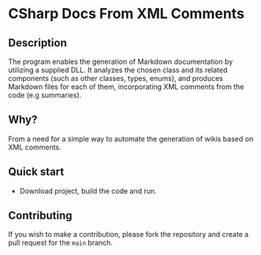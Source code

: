 #  CSharp Docs From XML Comments

## Description

The program enables the generation of Markdown documentation by utilizing a supplied DLL. It analyzes the chosen class and its related components (such as other classes, types, enums), and produces Markdown files for each of them, incorporating XML comments from the code (e.g summaries).

## Why?

From a need for a simple way to automate the generation of wikis based on XML comments.

## Quick start

- Download project, build the code and run.

## Contributing

If you wish to make a contribution, please fork the repository and create a pull request for the `main` branch.
